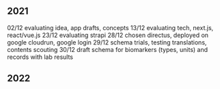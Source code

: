 
## 2021

02/12 evaluating idea, app drafts, concepts
13/12 evaluating tech, next.js, react/vue.js
23/12 evaluating strapi 
28/12 chosen directus, deployed on google cloudrun, google login
29/12 schema trials, testing translations, contents scouting
30/12 draft schema for biomarkers (types, units) and records with lab results

## 2022

